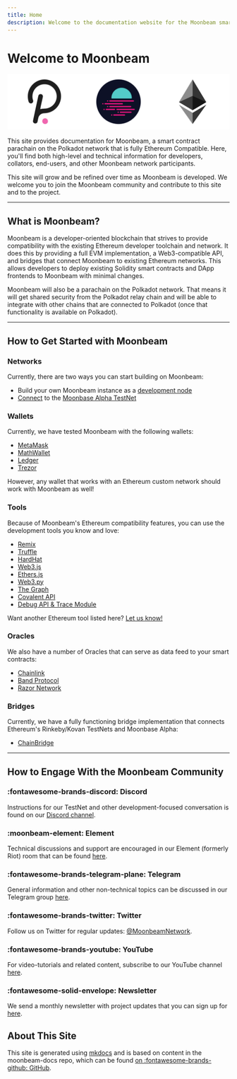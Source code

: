 ```yaml
---
title: Home
description: Welcome to the documentation website for the Moonbeam smart contract platform, a parachain on Polkadot that is fully Ethereum compatible.
---
```


# Welcome to Moonbeam

![Main Page Banner](/images/main-banner.png)

This site provides documentation for Moonbeam, a smart contract parachain on the Polkadot network that is fully Ethereum Compatible.  Here, you'll find both high-level and technical information for developers, collators, end-users, and other Moonbeam network participants.

This site will grow and be refined over time as Moonbeam is developed.  We welcome you to join the Moonbeam community and contribute to this site and to the project.

---

## What is Moonbeam? 

Moonbeam is a developer-oriented blockchain that strives to provide compatibility with the existing Ethereum developer toolchain and network.  It does this by providing a full EVM implementation, a Web3-compatible API, and bridges that connect Moonbeam to existing Ethereum networks.  This allows developers to deploy existing Solidity smart contracts and DApp frontends to Moonbeam with minimal changes.

Moonbeam will also be a parachain on the Polkadot network. That means it will get shared security from the Polkadot relay chain and will be able to integrate with other chains that are connected to Polkadot (once that functionality is available on Polkadot).

---

## How to Get Started with Moonbeam

### Networks

Currently, there are two ways you can start building on Moonbeam: 

 - Build your own Moonbeam instance as a [development node](/getting-started/local-node/setting-up-a-node/)
 - [Connect](/getting-started/moonbase/connect/) to the [Moonbase Alpha TestNet](/networks/moonbase/)

### Wallets

Currently, we have tested Moonbeam with the following wallets:

 - [MetaMask](/integrations/wallets/metamask/)
 - [MathWallet](/integrations/wallets/mathwallet/)
 - [Ledger](/intergrations/wallets/ledger/)
 - [Trezor](/intergrations/wallets/trezor/)


However, any wallet that works with an Ethereum custom network should work with Moonbeam as well!

### Tools

Because of Moonbeam's Ethereum compatibility features, you can use the development tools you know and love:

 - [Remix](/integrations/remix/)
 - [Truffle](/integrations/trufflebox/)
 - [HardHat](/integrations/hardhat/)
 - [Web3.js](/integrations/ethlibraries/web3js/)
 - [Ethers.js](/integrations/ethlibraries/etherjs/)
 - [Web3.py](/integrations/ethlibraries/web3py/)
 - [The Graph](/integrations/indexers/thegraph/)
 - [Covalent API](/integrations/indexers/covalent/)
 - [Debug API & Trace Module](/integrations/debug-trace/)

 Want another Ethereum tool listed here? [Let us know!](https://discord.gg/PfpUATX)

### Oracles

 We also have a number of Oracles that can serve as data feed to your smart contracts:

 - [Chainlink](/integrations/oracles/chainlink/)
 - [Band Protocol](/integrations/oracles/band-protocol/)
 - [Razor Network](/integrations/oracles/razor-network/)

### Bridges

Currently, we have a fully functioning bridge implementation that connects Ethereum's Rinkeby/Kovan TestNets and Moonbase Alpha:

 - [ChainBridge](/integrations/bridges/ethereum/chainbridge/)

---

## How to Engage With the Moonbeam Community  

### :fontawesome-brands-discord:  Discord  
Instructions for our TestNet and other development-focused conversation is found on our [Discord channel](https://discord.gg/PfpUATX).

### :moonbeam-element:  Element  
Technical discussions and support are encouraged in our Element (formerly Riot) room that can be found [here](https://app.element.io/#/room/#moonbeam:matrix.org).

### :fontawesome-brands-telegram-plane:  Telegram  
General information and other non-technical topics can be discussed in our Telegram group [here](https://t.me/Moonbeam_Official).

### :fontawesome-brands-twitter:  Twitter  
Follow us on Twitter for regular updates: [@MoonbeamNetwork](https://twitter.com/MoonbeamNetwork).

### :fontawesome-brands-youtube:  YouTube  
For video-tutorials and related content, subscribe to our YouTube channel [here](https://www.youtube.com/c/MoonbeamNetwork).

### :fontawesome-solid-envelope:  Newsletter  
We send a monthly newsletter with project updates that you can sign up for [here](https://moonbeam.network/newsletter/).

## About This Site
This site is generated using [mkdocs](https://www.mkdocs.org/) and is based on content in the moonbeam-docs repo, which can be found [on :fontawesome-brands-github: GitHub](https://github.com/PureStake/moonbeam-docs).
